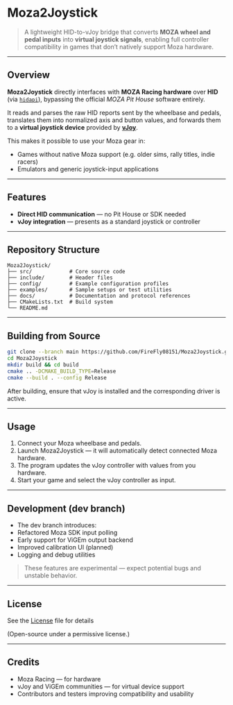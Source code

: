 # Moza2Joystick

> A lightweight HID-to-vJoy bridge that converts **MOZA wheel and pedal inputs** into **virtual joystick signals**, enabling full controller compatibility in games that don’t natively support Moza hardware.

---

## Overview

**Moza2Joystick** directly interfaces with **MOZA Racing hardware** over **HID** (via [`hidapi`](https://github.com/libusb/hidapi)), bypassing the official *MOZA Pit House* software entirely.

It reads and parses the raw HID reports sent by the wheelbase and pedals, translates them into normalized axis and button values, and forwards them to a **virtual joystick device** provided by [**vJoy**](http://vjoystick.sourceforge.net/).

This makes it possible to use your Moza gear in:
- Games without native Moza support (e.g. older sims, rally titles, indie racers)
- Emulators and generic joystick-input applications

---

## Features

- **Direct HID communication** — no Pit House or SDK needed
- **vJoy integration** — presents as a standard joystick or controller

---

## Repository Structure

```
Moza2Joystick/
├── src/            # Core source code
├── include/        # Header files
├── config/         # Example configuration profiles
├── examples/       # Sample setups or test utilities
├── docs/           # Documentation and protocol references
├── CMakeLists.txt  # Build system
└── README.md
```

---

## Building from Source

```bash
git clone --branch main https://github.com/FireFly08151/Moza2Joystick.git
cd Moza2Joystick
mkdir build && cd build
cmake .. -DCMAKE_BUILD_TYPE=Release
cmake --build . --config Release
```
After building, ensure that vJoy is installed and the corresponding driver is active.

---

## Usage

1. Connect your Moza wheelbase and pedals.
2. Launch Moza2Joystick — it will automatically detect connected Moza hardware.
3. The program updates the vJoy controller with values from you hardware.
4. Start your game and select the vJoy controller as input.

---

## Development (dev branch)

- The dev branch introduces:
- Refactored Moza SDK input polling
- Early support for ViGEm output backend
- Improved calibration UI (planned)
- Logging and debug utilities

> These features are experimental — expect potential bugs and unstable behavior.

---

## License
See the [License](./LICENSE) file for details

(Open-source under a permissive license.)

---

## Credits
- Moza Racing — for hardware
- vJoy and ViGEm communities — for virtual device support
- Contributors and testers improving compatibility and usability
